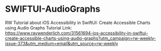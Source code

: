 # SWIFTUI-AudioGraphs
RW Tutorial about iOS Accessibility in SwiftUI: Create Accessible Charts using Audio Graphs
Tutorial Link: https://www.raywenderlich.com/31561694-ios-accessibility-in-swiftui-create-accessible-charts-using-audio-graphs?utm_campaign=rw-weekly-issue-373&utm_medium=email&utm_source=rw-weekly

